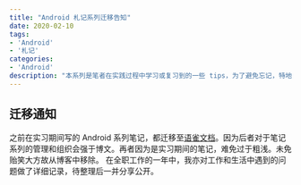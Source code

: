 ```yaml
---
title: "Android 札记系列迁移告知"
date: 2020-02-10
tags:
- 'Android'
- '札记'
categories:
- 'Android'
description: "本系列是笔者在实践过程中学习或复习到的一些 tips，为了避免忘记，特地记下来"
---
```

## 迁移通知

之前在实习期间写的 Android 系列笔记，都迁移至[语雀文档](https://www.yuque.com/rosu/android)。因为后者对于笔记系列的管理和组织会强于博文。再者因为是实习期间的笔记，难免过于粗浅。未免贻笑大方故从博客中移除。
在全职工作的一年中，我亦对工作和生活中遇到的问题做了详细记录，待整理后一并分享公开。